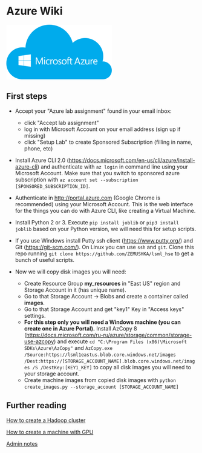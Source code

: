 # Azure Wiki

![](docs/azure_logo.png)

## First steps
* Accept your "Azure lab assignment" found in your email inbox:
    - click "Accept lab assignment"
    - log in with Microsoft Account on your email address (sign up if missing)
    - click "Setup Lab" to create Sponsored Subscription (filling in name, phone, etc)

* Install Azure CLI 2.0 (https://docs.microsoft.com/en-us/cli/azure/install-azure-cli)
and authenticate with `az login` in command line using your Microsoft Account.
Make sure that you switch to sponsored azure subscription with
`az account set --subscription [SPONSORED_SUBSCRIPTION_ID]`.

* Authenticate in http://portal.azure.com (Google Chrome is recommended) using your Microsoft Account.
This is the web interface for the things you can do with Azure CLI, like creating a Virtual Machine.

* Install Python 2 or 3. Execute `pip install joblib` or `pip3 install joblib` based on your Python version,
we will need this for setup scripts.

* If you use Windows install Putty ssh client (https://www.putty.org/) and Git (https://git-scm.com/).
On Linux you can use `ssh` and `git`.
Clone this repo running `git clone https://github.com/ZEMUSHKA/lsml_hse` to get a bunch of useful scripts.

* Now we will copy disk images you will need:
    - Create Resource Group **my_resources** in "East US" region and Storage Account in it (has unique name).
    - Go to that Storage Account -> Blobs and create a container called **images**.
    - Go to that Storage Account and get "key1" Key in "Access keys" settings.
    - **For this step only you will need a Windows machine (you can create one in Azure Portal).**
    Install AzCopy 8 (https://docs.microsoft.com/ru-ru/azure/storage/common/storage-use-azcopy)
    and execute `cd "C:\Program Files (x86)\Microsoft SDKs\Azure\AzCopy"`
    and `AzCopy.exe /Source:https://lsml1eastus.blob.core.windows.net/images /Dest:https://[STORAGE_ACCOUNT_NAME].blob.core.windows.net/images /S /DestKey:[KEY1_KEY]`
    to copy all disk images you will need to your storage account.
    - Create machine images from copied disk images with
    `python create_images.py --storage_account [STORAGE_ACCOUNT_NAME]`

## Further reading
[How to create a Hadoop cluster](docs/CREATE_CLUSTER.md)

[How to create a machine with GPU](docs/CREATE_GPU.md)

[Admin notes](docs/ADMIN.md)
